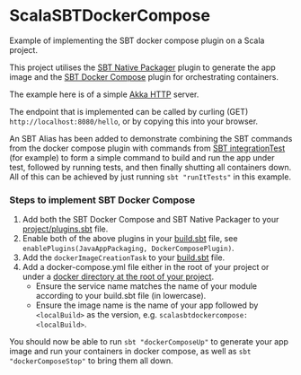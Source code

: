 # ScalaSBTDockerCompose

Example of implementing the SBT docker compose plugin on a Scala project.

This project utilises the [SBT Native Packager](https://github.com/sbt/sbt-native-packager) plugin to generate the app image and the [SBT Docker Compose](https://github.com/Tapad/sbt-docker-compose) plugin for orchestrating containers.

The example here is of a simple [Akka HTTP](https://doc.akka.io/docs/akka-http/current/introduction.html) server.

The endpoint that is implemented can be called by curling (GET) `http://localhost:8080/hello`, or by copying this into your browser.

An SBT Alias has been added to demonstrate combining the SBT commands from the docker compose plugin with commands from [SBT integrationTest](https://www.scala-sbt.org/1.x/docs/Testing.html#Integration+Tests) (for example) to form a simple command to build and run the app under test, followed by running tests, and then finally shutting all containers down. All of this can be achieved by just running `sbt "runItTests"` in this example.

### Steps to implement SBT Docker Compose

1. Add both the SBT Docker Compose and SBT Native Packager to your [project/plugins.sbt](project/plugins.sbt) file.
2. Enable both of the above plugins in your [build.sbt](build.sbt) file, see `enablePlugins(JavaAppPackaging, DockerComposePlugin)`.
3. Add the `dockerImageCreationTask` to your [build.sbt](build.sbt) file.
4. Add a docker-compose.yml file either in the root of your project or under a [docker directory at the root of your project](docker/docker-compose.yml). 
   - Ensure the service name matches the name of your module according to your build.sbt file (in lowercase).
   - Ensure the image name is the name of your app followed by `<localBuild>` as the version, e.g. `scalasbtdockercompose:<localBuild>`.

You should now be able to run `sbt "dockerComposeUp"` to generate your app image and run your containers in docker compose, as well as `sbt "dockerComposeStop"` to bring them all down. 
